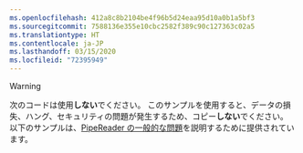 ```yaml
---
ms.openlocfilehash: 412a8c8b2104be4f96b5d24eaa95d10a0b1a5bf3
ms.sourcegitcommit: 7588136e355e10cbc2582f389c90c127363c02a5
ms.translationtype: HT
ms.contentlocale: ja-JP
ms.lasthandoff: 03/15/2020
ms.locfileid: "72395949"
---
```

> [!WARNING]
> 次のコードは使用**しない**でください。 このサンプルを使用すると、データの損失、ハング、セキュリティの問題が発生するため、コピー**しない**でください。 以下のサンプルは、[PipeReader の一般的な問題](#gotchas)を説明するために提供されています。
